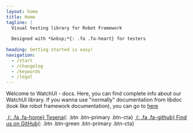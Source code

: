 ```yaml
---
layout: home
title: Home
tagline: |
  Visual testing library for Robot Framework 
  
  Designed with *&nbsp;*{: .fa .fa-heart} for testers
  
heading: Getting started is easy!
navigation:
  - /start
  - /changelog
  - /keywords
  - /legal
---
```


Welcome to WatchUI - docs. Here, you can find complete info about our WatchUI library.
If you wanna use "normally" documentation from libdoc (look like robot framework documentation), you can go to [here](/WatchUI/rf_documentation/)
<div class="cta-container">

[*&nbsp;*{: .fa .fa-home} Tesena][TESENA]{: .btn .btn-primary .btn-cta}
[*&nbsp;*{: .fa .fa-github} Find us on GitHub][GHPAGES]{: .btn .btn-green .btn-primary .btn-cta}


</div>

[TESENA]: https://www.tesena.com/
[GHPAGES]: https://github.com/procesor2017/WatchUI

